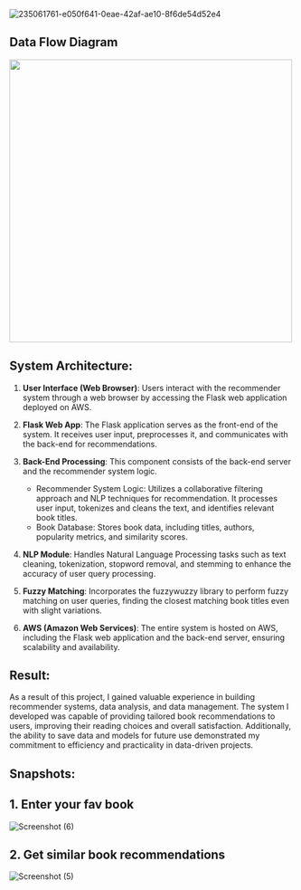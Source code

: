 
![235061761-e050f641-0eae-42af-ae10-8f6de54d52e4](https://github.com/gelsonm/BookBuddies/assets/37416550/7096aa06-9783-4900-b6cc-0034712f2c6b)


## Data Flow Diagram
<img src="https://github.com/gelsonm/BookBuddies/assets/37416550/e07fd30f-5de4-4745-9e39-b7c175c61add" width="500">


## System Architecture:

1. **User Interface (Web Browser)**: Users interact with the recommender system through a web browser by accessing the Flask web application deployed on AWS.

2. **Flask Web App**: The Flask application serves as the front-end of the system. It receives user input, preprocesses it, and communicates with the back-end for recommendations.

3. **Back-End Processing**: This component consists of the back-end server and the recommender system logic.

    + Recommender System Logic: Utilizes a collaborative filtering approach and NLP techniques for recommendation. It processes user input, tokenizes and cleans the text, and identifies relevant book titles.
    + Book Database: Stores book data, including titles, authors, popularity metrics, and similarity scores.

4. **NLP Module**: Handles Natural Language Processing tasks such as text cleaning, tokenization, stopword removal, and stemming to enhance the accuracy of user query processing.

5. **Fuzzy Matching**: Incorporates the fuzzywuzzy library to perform fuzzy matching on user queries, finding the closest matching book titles even with slight variations.

6. **AWS (Amazon Web Services)**: The entire system is hosted on AWS, including the Flask web application and the back-end server, ensuring scalability and availability.



## Result: 
As a result of this project, I gained valuable experience in building recommender systems, data analysis, and data management. The system I developed was capable of providing tailored book recommendations to users, improving their reading choices and overall satisfaction. Additionally, the ability to save data and models for future use demonstrated my commitment to efficiency and practicality in data-driven projects.

## Snapshots:
## 1. Enter your fav book

![Screenshot (6)](https://user-images.githubusercontent.com/37416550/235061761-e050f641-0eae-42af-ae10-8f6de54d52e4.png)

## 2. Get similar book recommendations

![Screenshot (5)](https://user-images.githubusercontent.com/37416550/235061766-938a381f-52c5-42f9-a32d-0f1c8eb43126.png)
